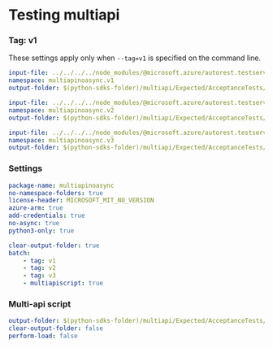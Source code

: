 # Testing multiapi

### Tag: v1

These settings apply only when `--tag=v1` is specified on the command line.

``` yaml $(tag) == 'v1'
input-file: ../../../../node_modules/@microsoft.azure/autorest.testserver/swagger/multiapi-v1.json
namespace: multiapinoasync.v1
output-folder: $(python-sdks-folder)/multiapi/Expected/AcceptanceTests/MultiapiNoAsync/multiapinoasync/v1
```

``` yaml $(tag) == 'v2'
input-file: ../../../../node_modules/@microsoft.azure/autorest.testserver/swagger/multiapi-v2.json
namespace: multiapinoasync.v2
output-folder: $(python-sdks-folder)/multiapi/Expected/AcceptanceTests/MultiapiNoAsync/multiapinoasync/v2
```

``` yaml $(tag) == 'v3'
input-file: ../../../../node_modules/@microsoft.azure/autorest.testserver/swagger/multiapi-v3.json
namespace: multiapinoasync.v3
output-folder: $(python-sdks-folder)/multiapi/Expected/AcceptanceTests/MultiapiNoAsync/multiapinoasync/v3
```

### Settings
``` yaml
package-name: multiapinoasync
no-namespace-folders: true
license-header: MICROSOFT_MIT_NO_VERSION
azure-arm: true
add-credentials: true
no-async: true
python3-only: true
```

``` yaml $(multiapi)
clear-output-folder: true
batch:
    - tag: v1
    - tag: v2
    - tag: v3
    - multiapiscript: true
```

### Multi-api script

``` yaml $(multiapiscript)
output-folder: $(python-sdks-folder)/multiapi/Expected/AcceptanceTests/MultiapiNoAsync/multiapinoasync/
clear-output-folder: false
perform-load: false
```
